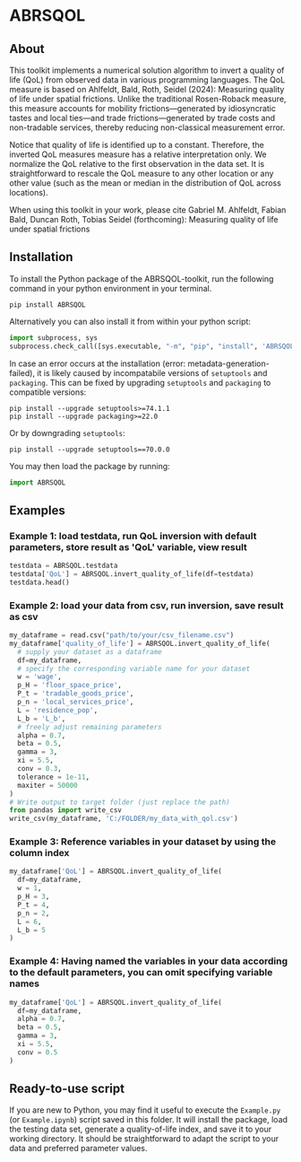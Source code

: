 
# ABRSQOL
## About
This toolkit implements a numerical solution algorithm
to invert a quality of life (QoL) from observed data
in various programming languages. The QoL measure is
based on Ahlfeldt, Bald, Roth, Seidel (2024):
Measuring quality of life under spatial frictions.
Unlike the traditional Rosen-Roback measure, this measure
accounts for mobility frictions—generated by idiosyncratic
tastes and local ties—and trade frictions—generated by
trade costs and non-tradable services, thereby reducing
non-classical measurement error.

Notice that quality of life is identified up to a constant.
Therefore, the inverted QoL measures measure has a relative
interpretation only. We normalize the QoL relative to the first
observation in the data set. It is straightforward to rescale
the QoL measure to any other location or any other value (such
as the mean or median in the distribution of QoL across locations).

When using this toolkit in your work, please cite Gabriel M. Ahlfeldt, Fabian Bald, Duncan Roth, Tobias Seidel (forthcoming): Measuring quality of life under spatial frictions

## Installation
To install the Python package of the ABRSQOL-toolkit, run the following command in your python environment in your terminal. 

```console
pip install ABRSQOL
```
Alternatively you can also install it from within your python script:
```python
import subprocess, sys
subprocess.check_call([sys.executable, "-m", "pip", "install", 'ABRSQOL'])
```
In case an error occurs at the installation (error: metadata-generation-failed), it is likely caused by incompatabile versions of `setuptools` and `packaging`. 
This can be fixed by upgrading `setuptools` and `packaging` to compatible versions:
```console
pip install --upgrade setuptools>=74.1.1
pip install --upgrade packaging>=22.0
```
Or by downgrading `setuptools`:
```console
pip install --upgrade setuptools==70.0.0
```

You may then load the package by running:
```python
import ABRSQOL
```

## Examples
### Example 1: load testdata, run QoL inversion with default parameters, store result as 'QoL' variable, view result
```python
testdata = ABRSQOL.testdata
testdata['QoL'] = ABRSQOL.invert_quality_of_life(df=testdata)
testdata.head()
```

### Example 2: load your data from csv, run inversion, save result as csv
```python
my_dataframe = read.csv("path/to/your/csv_filename.csv")
my_dataframe['quality_of_life'] = ABRSQOL.invert_quality_of_life(
  # supply your dataset as a dataframe
  df=my_dataframe,
  # specify the corresponding variable name for your dataset
  w = 'wage',
  p_H = 'floor_space_price',
  P_t = 'tradable_goods_price',
  p_n = 'local_services_price',
  L = 'residence_pop',
  L_b = 'L_b',
  # freely adjust remaining parameters
  alpha = 0.7,
  beta = 0.5,
  gamma = 3,
  xi = 5.5,
  conv = 0.3,
  tolerance = 1e-11,
  maxiter = 50000
)
# Write output to target folder (just replace the path)
from pandas import write_csv
write_csv(my_dataframe, 'C:/FOLDER/my_data_with_qol.csv')
```

### Example 3: Reference variables in your dataset by using the column index
```python
my_dataframe['QoL'] = ABRSQOL.invert_quality_of_life(
  df=my_dataframe,
  w = 1,
  p_H = 3,
  P_t = 4,
  p_n = 2,
  L = 6,
  L_b = 5
)
```

### Example 4: Having named the variables in your data according to the default parameters, you can omit specifying variable names
```python
my_dataframe['QoL'] = ABRSQOL.invert_quality_of_life(
  df=my_dataframe,
  alpha = 0.7,
  beta = 0.5,
  gamma = 3,
  xi = 5.5,
  conv = 0.5
)
```

## Ready-to-use script

If you are new to Python, you may find it useful to execute the `Example.py` (or `Example.ipynb`) script saved in this folder. It will install the package, load the testing data set, generate a quality-of-life index, and save it to your working directory.  It should be straightforward to adapt the script to your data and preferred parameter values.
